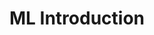 ---
title: "ML Introduction"
excerpt: "기계학습 개요"

categories:
  - ML
tags:
  - 기계학습
  - 통계
  - 개념
last_modified_at: 2020-01-07T12:46:00-00:00
---